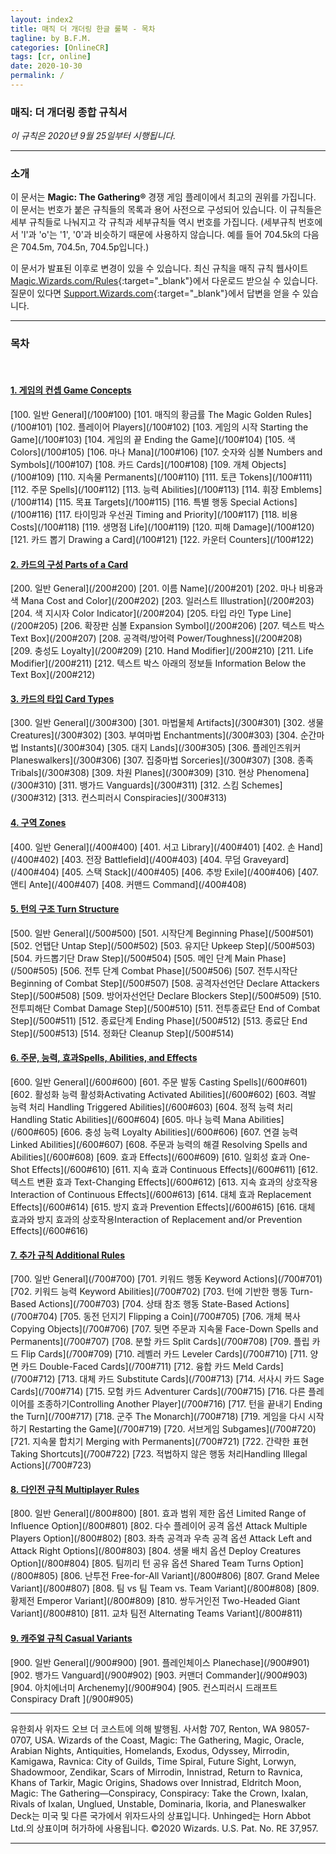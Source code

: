 ```yaml
---
layout: index2
title: 매직 더 개더링 한글 룰북 - 목차
tagline: by B.F.M.
categories: [OnlineCR]
tags: [cr, online]
date: 2020-10-30
permalink: /
---
```

### **매직: 더 개더링 종합 규칙서**

*이 규칙은 2020년 9월 25일부터 시행됩니다.*

***

### **소개**

이 문서는 **Magic: The Gathering®** 경쟁 게임 플레이에서 최고의 권위를 가집니다. 이 문서는 번호가 붙은 규칙들의 목록과 용어 사전으로 구성되어 있습니다. 이 규칙들은 세부 규칙들로 나눠지고 각 규칙과 세부규칙들 역시 번호를 가집니다. (세부규칙 번호에서 'l'과 'o'는 '1', '0'과 비슷하기 때문에 사용하지 않습니다. 예를 들어 704.5k의 다음은 704.5m, 704.5n, 704.5p입니다.)

이 문서가 발표된 이후로 변경이 있을 수 있습니다. 최신 규칙을 매직 규칙 웹사이트 [Magic.Wizards.com/Rules][Rules]{:target="_blank"}에서 다운로드 받으실 수 있습니다. 질문이 있다면 [Support.Wizards.com](http://Support.Wizards.com){:target="_blank"}에서 답변을 얻을 수 있습니다.

[Rules]: http://Magic.Wizards.com/Rules

***
 
### **목차**

<br>

#### [1. 게임의 컨셉 Game Concepts](/100)  
<p class="contentsList" markdown="1">
[100. 일반 General](/100#100)  
[101. 매직의 황금률 The Magic Golden Rules](/100#101)  
[102. 플레이어 Players](/100#102)  
[103. 게임의 시작 Starting the Game](/100#103)  
[104. 게임의 끝 Ending the Game](/100#104)  
[105. 색 Colors](/100#105)  
[106. 마나 Mana](/100#106)  
[107. 숫자와 심볼 Numbers and Symbols](/100#107)  
[108. 카드 Cards](/100#108)  
[109. 개체 Objects](/100#109)  
[110. 지속물 Permanents](/100#110)  
[111. 토큰 Tokens](/100#111)  
[112. 주문 Spells](/100#112)  
[113. 능력 Abilities](/100#113)  
[114. 휘장 Emblems](/100#114)  
[115. 목표 Targets](/100#115)  
[116. 특별 행동 Special Actions](/100#116)  
[117. 타이밍과 우선권 Timing and Priority](/100#117)  
[118. 비용 Costs](/100#118)  
[119. 생명점 Life](/100#119)  
[120. 피해 Damage](/100#120)  
[121. 카드 뽑기 Drawing a Card](/100#121)  
[122. 카운터 Counters](/100#122)  
</p>
  
#### [2. 카드의 구성 Parts of a Card](/200)  
<p class="contentsList" markdown="1">
[200. 일반 General](/200#200)  
[201. 이름 Name](/200#201)  
[202. 마나 비용과 색 Mana Cost and Color](/200#202)  
[203. 일러스트 Illustration](/200#203)  
[204. 색 지시자 Color Indicator](/200#204)  
[205. 타입 라인 Type Line](/200#205)  
[206. 확장판 심볼 Expansion Symbol](/200#206)  
[207. 텍스트 박스 Text Box](/200#207)  
[208. 공격력/방어력 Power/Toughness](/200#208)  
[209. 충성도 Loyalty](/200#209)  
[210. Hand Modifier](/200#210)  
[211. Life Modifier](/200#211)  
[212. 텍스트 박스 아래의 정보들 Information Below the Text Box](/200#212)  
</p>
  
#### [3. 카드의 타입 Card Types](/300)  
<p class="contentsList" markdown="1">
[300. 일반 General](/300#300)  
[301. 마법물체 Artifacts](/300#301)  
[302. 생물 Creatures](/300#302)  
[303. 부여마법 Enchantments](/300#303)  
[304. 순간마법 Instants](/300#304)  
[305. 대지 Lands](/300#305)  
[306. 플레인즈워커 Planeswalkers](/300#306)  
[307. 집중마법 Sorceries](/300#307)  
[308. 종족 Tribals](/300#308)  
[309. 차원 Planes](/300#309)  
[310. 현상 Phenomena](/300#310)  
[311. 뱅가드 Vanguards](/300#311)  
[312. 스킴 Schemes](/300#312)  
[313. 컨스피러시 Conspiracies](/300#313)  
</p>
  	
#### [4. 구역 Zones](/400)  
<p class="contentsList" markdown="1">
[400. 일반 General](/400#400)  
[401. 서고 Library](/400#401)  
[402. 손 Hand](/400#402)  
[403. 전장 Battlefield](/400#403)  
[404. 무덤 Graveyard](/400#404)  
[405. 스택 Stack](/400#405)  
[406. 추방 Exile](/400#406)  
[407. 앤티 Ante](/400#407)  
[408. 커맨드 Command](/400#408)  
</p>
  	
#### [5. 턴의 구조 Turn Structure](/500)  
<p class="contentsList" markdown="1">
[500. 일반 General](/500#500)  
[501. 시작단계 Beginning Phase](/500#501)  
[502. 언탭단 Untap Step](/500#502)  
[503. 유지단 Upkeep Step](/500#503)  
[504. 카드뽑기단 Draw Step](/500#504)  
[505. 메인 단계 Main Phase](/500#505)  
[506. 전투 단계 Combat Phase](/500#506)  
[507. 전투시작단 Beginning of Combat Step](/500#507)  
[508. 공격자선언단 Declare Attackers Step](/500#508)  
[509. 방어자선언단 Declare Blockers Step](/500#509)  
[510. 전투피해단 Combat Damage Step](/500#510)  
[511. 전투종료단 End of Combat Step](/500#511)  
[512. 종료단계 Ending Phase](/500#512)  
[513. 종료단 End Step](/500#513)  
[514. 정화단 Cleanup Step](/500#514)  
</p>
  	
#### [6. 주문, 능력, 효과Spells, Abilities, and Effects](/600)  
<p class="contentsList" markdown="1">
[600. 일반 General](/600#600)  
[601. 주문 발동 Casting Spells](/600#601)  
[602. 활성화 능력 활성화Activating Activated Abilities](/600#602)  
[603. 격발 능력 처리 Handling Triggered Abilities](/600#603)  
[604. 정적 능력 처리 Handling Static Abilities](/600#604)  
[605. 마나 능력 Mana Abilities](/600#605)  
[606. 충성 능력 Loyalty Abilities](/600#606)  
[607. 연결 능력 Linked Abilities](/600#607)  
[608. 주문과 능력의 해결 Resolving Spells and Abilities](/600#608)  
[609. 효과 Effects](/600#609)  
[610. 일회성 효과 One-Shot Effects](/600#610)  
[611. 지속 효과 Continuous Effects](/600#611)  
[612. 텍스트 변환 효과 Text-Changing Effects](/600#612)  
[613. 지속 효과의 상호작용 Interaction of Continuous Effects](/600#613)  
[614. 대체 효과 Replacement Effects](/600#614)  
[615. 방지 효과 Prevention Effects](/600#615)  
[616. 대체 효과와 방지 효과의 상호작용Interaction of Replacement and/or Prevention Effects](/600#616)  
</p>
  	
#### [7. 추가 규칙 Additional Rules](/700)  
<p class="contentsList" markdown="1">
[700. 일반 General](/700#700)  
[701. 키워드 행동 Keyword Actions](/700#701)  
[702. 키워드 능력 Keyword Abilities](/700#702)  
[703. 턴에 기반한 행동 Turn-Based Actions](/700#703)  
[704. 상태 참조 행동 State-Based Actions](/700#704)  
[705. 동전 던지기 Flipping a Coin](/700#705)  
[706. 개체 복사 Copying Objects](/700#706)  
[707. 뒷면 주문과 지속물 Face-Down Spells and Permanents](/700#707)  
[708. 분할 카드 Split Cards](/700#708)  
[709. 플립 카드 Flip Cards](/700#709)  
[710. 레벨러 카드 Leveler Cards](/700#710)  
[711. 양면 카드 Double-Faced Cards](/700#711)  
[712. 융합 카드 Meld Cards](/700#712)  
[713. 대체 카드 Substitute Cards](/700#713)  
[714. 서사시 카드 Sage Cards](/700#714)  
[715. 모험 카드 Adventurer Cards](/700#715)  
[716. 다른 플레이어를 조종하기Controlling Another Player](/700#716)  
[717. 턴을 끝내기 Ending the Turn](/700#717)  
[718. 군주 The Monarch](/700#718)  
[719. 게임을 다시 시작하기 Restarting the Game](/700#719)  
[720. 서브게임 Subgames](/700#720)  
[721. 지속물 합치기 Merging with Permanents](/700#721)  
[722. 간략한 표현 Taking Shortcuts](/700#722)  
[723. 적법하지 않은 행동 처리Handling Illegal Actions](/700#723)  
</p>
  	
#### [8. 다인전 규칙 Multiplayer Rules](/800)  
<p class="contentsList" markdown="1">
[800. 일반 General](/800#800)  
[801. 효과 범위 제한 옵션 Limited Range of Influence Option](/800#801)  
[802. 다수 플레이어 공격 옵션 Attack Multiple Players Option](/800#802)  
[803. 좌측 공격과 우측 공격 옵션 Attack Left and Attack Right Options](/800#803)  
[804. 생물 배치 옵션 Deploy Creatures Option](/800#804)  
[805. 팀끼리 턴 공유 옵션 Shared Team Turns Option](/800#805)  
[806. 난투전 Free-for-All Variant](/800#806)  
[807. Grand Melee Variant](/800#807)  
[808. 팀 vs 팀 Team vs. Team Variant](/800#808)  
[809. 황제전 Emperor Variant](/800#809)  
[810. 쌍두거인전 Two-Headed Giant Variant](/800#810)  
[811. 교차 팀전 Alternating Teams Variant](/800#811)  
</p>
 	
#### [9. 캐주얼 규칙 Casual Variants](/900)  
<p class="contentsList" markdown="1">
[900. 일반 General](/900#900)  
[901. 플레인체이스 Planechase](/900#901)  
[902. 뱅가드 Vanguard](/900#902)  
[903. 커맨더 Commander](/900#903)  
[904. 아치에너미 Archenemy](/900#904)  
[905. 컨스피러시 드래프트 Conspiracy Draft ](/900#905)  
</p>

***

<p class="legal">유한회사 위자드 오브 더 코스트에 의해 발행됨. 사서함 707, Renton, WA 98057-0707, USA. Wizards of the Coast, Magic: The Gathering, Magic, Oracle, Arabian Nights, Antiquities, Homelands, Exodus, Odyssey, Mirrodin, Kamigawa, Ravnica: City of Guilds, Time Spiral, Future Sight, Lorwyn, Shadowmoor, Zendikar, Scars of Mirrodin, Innistrad, Return to Ravnica, Khans of Tarkir, Magic Origins, Shadows over Innistrad, Eldritch Moon, Magic: The Gathering—Conspiracy, Conspiracy: Take the Crown, Ixalan, Rivals of Ixalan, Unglued, Unstable, Dominaria, Ikoria, and Planeswalker Deck는 미국 및 다른 국가에서 위자드사의 상표입니다. Unhinged는 Horn Abbot Ltd.의 상표이며 허가하에 사용됩니다. ©2020 Wizards. U.S. Pat. No. RE 37,957.</p>

***

